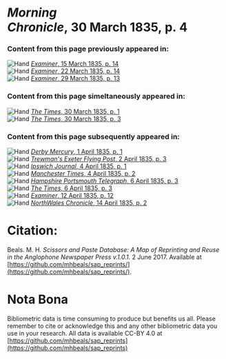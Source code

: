 # *Morning Chronicle*, 30 March 1835, p. 4  
  
### Content from this page previously appeared in:  
![Hand](http://scissorsandpaste.net/wp-content/uploads/2017/06/smallhandpointer.png) [*Examiner*, 15 March 1835, p. 14](https://mhbeals.github.io/sap_html/Examiner/Examiner-15-March-1835-p-14)  
![Hand](http://scissorsandpaste.net/wp-content/uploads/2017/06/smallhandpointer.png) [*Examiner*, 22 March 1835, p. 14](https://mhbeals.github.io/sap_html/Examiner/Examiner-22-March-1835-p-14)  
![Hand](http://scissorsandpaste.net/wp-content/uploads/2017/06/smallhandpointer.png) [*Examiner*, 29 March 1835, p. 13](https://mhbeals.github.io/sap_html/Examiner/Examiner-29-March-1835-p-13)  
  
### Content from this page simeltaneously appeared in:  
![Hand](http://scissorsandpaste.net/wp-content/uploads/2017/06/smallhandpointer.png) [*The Times*, 30 March 1835, p. 1](https://mhbeals.github.io/sap_html/The-Times/The-Times-30-March-1835-p-1)  
![Hand](http://scissorsandpaste.net/wp-content/uploads/2017/06/smallhandpointer.png) [*The Times*, 30 March 1835, p. 3](https://mhbeals.github.io/sap_html/The-Times/The-Times-30-March-1835-p-3)  
  
### Content from this page subsequently appeared in:  
![Hand](http://scissorsandpaste.net/wp-content/uploads/2017/06/smallhandpointer.png) [*Derby Mercury*, 1 April 1835, p. 1](https://mhbeals.github.io/sap_html/Derby-Mercury/Derby-Mercury-1-April-1835-p-1)  
![Hand](http://scissorsandpaste.net/wp-content/uploads/2017/06/smallhandpointer.png) [*Trewman's Exeter Flying Post*, 2 April 1835, p. 3](https://mhbeals.github.io/sap_html/Trewman's-Exeter-Flying-Post/Trewman's-Exeter-Flying-Post-2-April-1835-p-3)  
![Hand](http://scissorsandpaste.net/wp-content/uploads/2017/06/smallhandpointer.png) [*Ipswich Journal*, 4 April 1835, p. 1](https://mhbeals.github.io/sap_html/Ipswich-Journal/Ipswich-Journal-4-April-1835-p-1)  
![Hand](http://scissorsandpaste.net/wp-content/uploads/2017/06/smallhandpointer.png) [*Manchester Times*, 4 April 1835, p. 2](https://mhbeals.github.io/sap_html/Manchester-Times/Manchester-Times-4-April-1835-p-2)  
![Hand](http://scissorsandpaste.net/wp-content/uploads/2017/06/smallhandpointer.png) [*Hampshire Portsmouth Telegraph*, 6 April 1835, p. 3](https://mhbeals.github.io/sap_html/Hampshire-Portsmouth-Telegraph/Hampshire-Portsmouth-Telegraph-6-April-1835-p-3)  
![Hand](http://scissorsandpaste.net/wp-content/uploads/2017/06/smallhandpointer.png) [*The Times*, 6 April 1835, p. 3](https://mhbeals.github.io/sap_html/The-Times/The-Times-6-April-1835-p-3)  
![Hand](http://scissorsandpaste.net/wp-content/uploads/2017/06/smallhandpointer.png) [*Examiner*, 12 April 1835, p. 12](https://mhbeals.github.io/sap_html/Examiner/Examiner-12-April-1835-p-12)  
![Hand](http://scissorsandpaste.net/wp-content/uploads/2017/06/smallhandpointer.png) [*NorthWales Chronicle*, 14 April 1835, p. 2](https://mhbeals.github.io/sap_html/NorthWales-Chronicle/NorthWales-Chronicle-14-April-1835-p-2)  


# Citation: 

Beals. M. H. *Scissors and Paste Database: A Map of Reprinting and Reuse in the Anglophone Newspaper Press v.1.0.1.* 2 June 2017. Available at [https://github.com/mhbeals/sap_reprints/](https://github.com/mhbeals/sap_reprints/). 

# Nota Bona

Bibliometric data is time consuming to produce but benefits us all. Please remember to cite or acknowledge this and any other bibliometric data you use in your research. All data is available CC-BY 4.0 at [https://github.com/mhbeals/sap_reprints](https://github.com/mhbeals/sap_reprints)